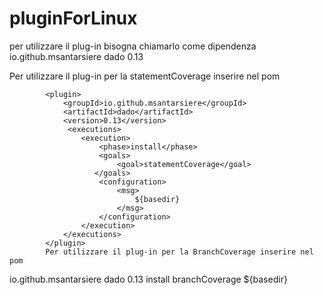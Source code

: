 # pluginForLinux
 per utilizzare il plug-in bisogna chiamarlo come dipendenza 
  <dependency>
  <groupId>io.github.msantarsiere</groupId>
  <artifactId>dado</artifactId>
    <version>0.13</version>
 </dependency>





Per utilizzare il plug-in per la statementCoverage inserire nel pom


            <plugin>
                <groupId>io.github.msantarsiere</groupId>
                <artifactId>dado</artifactId>
                <version>0.13</version>
                 <executions>	                
                    <execution>                	
                        <phase>install</phase>
                        <goals>
                            <goal>statementCoverage</goal> 
                       </goals>
                        <configuration> 
                            <msg>
                                ${basedir}
                            </msg>
                        </configuration>	
                    </execution>	
                </executions>
            </plugin>
            Per utilizzare il plug-in per la BranchCoverage inserire nel pom
   <plugin>
                <groupId>io.github.msantarsiere</groupId>
                <artifactId>dado</artifactId>
                <version>0.13</version>
                 <executions>	                
                    <execution>                	
                        <phase>install</phase>
                        <goals>
                            <goal>branchCoverage</goal> 
                       </goals>
                        <configuration> 
                            <msg>
                                ${basedir}
                            </msg>
                        </configuration>	
                    </execution>	
                </executions>
            </plugin>
